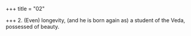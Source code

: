 +++
title = "02"

+++
2. (Even) longevity, (and he is born again as) a student of the Veda, possessed of beauty.
